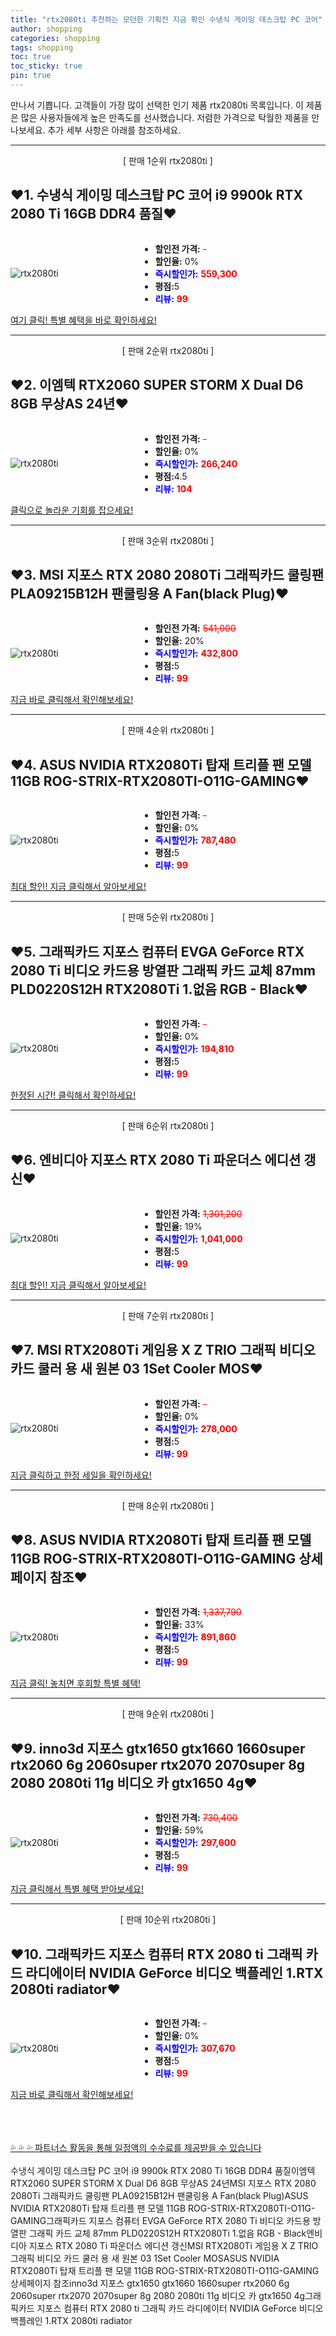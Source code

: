 ```yaml
---
title: "rtx2080ti 추천하는 모던한 기획전 지금 확인 수냉식 게이밍 데스크탑 PC 코어"
author: shopping
categories: shopping
tags: shopping
toc: true
toc_sticky: true
pin: true
---
```

만나서 기쁩니다. 고객들이 가장 많이 선택한 인기 제품 rtx2080ti 목록입니다. 이 제품은 많은 사용자들에게 높은 만족도를 선사했습니다. 저렴한 가격으로 탁월한 제품을 만나보세요. 추가 세부 사항은 아래를 참조하세요.

---
<p class="toplist" style="margin: 0 auto; display: block; width: fit-content;">[ 판매 1순위 rtx2080ti ]</p>

<h2><strong>❤️1. 수냉식 게이밍 데스크탑 PC 코어 i9 9900k RTX 2080 Ti 16GB DDR4 품질❤️</strong></h2>

<div style="display: flex; align-items: center;">
    <div style="flex: 0.4;">
        <img src="https://thumbnail6.coupangcdn.com/thumbnails/remote/230x230ex/image/vendor_inventory/ad8c/a31e3c777fbe63f77b0527dc220a42375d32084e31c40814ad1aa5928e46.jpg" alt="rtx2080ti" style="max-width: 100%;">
    </div>
    <div style="flex: 0.6; margin-left: 10px;">
        <ul>
            <li><strong>할인전 가격:</strong> <del style="color: red;">-</del></li>
            <li><strong>할인율:</strong> 0%</li>
            <li><span style='color:blue'><strong>즉시할인가:</strong></span> <span style='color:red'><strong>559,300</strong></span></li>
            <li><strong>평점:</strong>5</li>
            <li><span style='color:blue'><strong>리뷰:</strong></span> <span style='color:red'><strong>99</strong></span></li>
        </ul>
    </div>
</div>
<div class="center">
    <a href="https://William4Davisa.github.io?lptag=AF9450613&subid=githubio&pageKey=8207861340&traceid=V0-153&itemId=23548612349&vendorItemId=90574684036" class="myButton">
        여기 클릭! 특별 혜택을 바로 확인하세요!
    </a>
</div>


---
<p class="toplist" style="margin: 0 auto; display: block; width: fit-content;">[ 판매 2순위 rtx2080ti ]</p>

<h2><strong>❤️2. 이엠텍 RTX2060 SUPER STORM X Dual D6 8GB 무상AS 24년❤️</strong></h2>

<div style="display: flex; align-items: center;">
    <div style="flex: 0.4;">
        <img src="https://thumbnail7.coupangcdn.com/thumbnails/remote/230x230ex/image/vendor_inventory/844e/60ea342d73d822626d551194096792b4f8c67f48ada98cfa22ebf32d7b08.jpg" alt="rtx2080ti" style="max-width: 100%;">
    </div>
    <div style="flex: 0.6; margin-left: 10px;">
        <ul>
            <li><strong>할인전 가격:</strong> <del style="color: red;">-</del></li>
            <li><strong>할인율:</strong> 0%</li>
            <li><span style='color:blue'><strong>즉시할인가:</strong></span> <span style='color:red'><strong>266,240</strong></span></li>
            <li><strong>평점:</strong>4.5</li>
            <li><span style='color:blue'><strong>리뷰:</strong></span> <span style='color:red'><strong>104</strong></span></li>
        </ul>
    </div>
</div>
<div class="center">
    <a href="https://William4Davisa.github.io?lptag=AF9450613&subid=githubio&pageKey=6806640734&traceid=V0-153&itemId=16089818908&vendorItemId=83369485831" class="myButton">
        클릭으로 놀라운 기회를 잡으세요!
    </a>
</div>


---
<p class="toplist" style="margin: 0 auto; display: block; width: fit-content;">[ 판매 3순위 rtx2080ti ]</p>

<h2><strong>❤️3. MSI 지포스 RTX 2080 2080Ti 그래픽카드 쿨링팬 PLA09215B12H 팬쿨링용 A Fan(black Plug)❤️</strong></h2>

<div style="display: flex; align-items: center;">
    <div style="flex: 0.4;">
        <img src="https://thumbnail8.coupangcdn.com/thumbnails/remote/230x230ex/image/vendor_inventory/84cb/915d78bd96279649740f66ed93bbe2ba71a46c09638030631e1d2a921040.jpg" alt="rtx2080ti" style="max-width: 100%;">
    </div>
    <div style="flex: 0.6; margin-left: 10px;">
        <ul>
            <li><strong>할인전 가격:</strong> <del style="color: red;">541,000</del></li>
            <li><strong>할인율:</strong> 20%</li>
            <li><span style='color:blue'><strong>즉시할인가:</strong></span> <span style='color:red'><strong>432,800</strong></span></li>
            <li><strong>평점:</strong>5</li>
            <li><span style='color:blue'><strong>리뷰:</strong></span> <span style='color:red'><strong>99</strong></span></li>
        </ul>
    </div>
</div>
<div class="center">
    <a href="https://William4Davisa.github.io?lptag=AF9450613&subid=githubio&pageKey=7908635333&traceid=V0-153&itemId=21695188799&vendorItemId=88795991656" class="myButton">
        지금 바로 클릭해서 확인해보세요!
    </a>
</div>


---
<p class="toplist" style="margin: 0 auto; display: block; width: fit-content;">[ 판매 4순위 rtx2080ti ]</p>

<h2><strong>❤️4. ASUS NVIDIA RTX2080Ti 탑재 트리플 팬 모델 11GB ROG-STRIX-RTX2080TI-O11G-GAMING❤️</strong></h2>

<div style="display: flex; align-items: center;">
    <div style="flex: 0.4;">
        <img src="https://thumbnail10.coupangcdn.com/thumbnails/remote/230x230ex/image/vendor_inventory/b544/146bdc97d0075c795f3138428ea7d4499b3e2fd7c3af11d51a6bc1b156d0.jpg" alt="rtx2080ti" style="max-width: 100%;">
    </div>
    <div style="flex: 0.6; margin-left: 10px;">
        <ul>
            <li><strong>할인전 가격:</strong> <del style="color: red;">-</del></li>
            <li><strong>할인율:</strong> 0%</li>
            <li><span style='color:blue'><strong>즉시할인가:</strong></span> <span style='color:red'><strong>787,480</strong></span></li>
            <li><strong>평점:</strong>5</li>
            <li><span style='color:blue'><strong>리뷰:</strong></span> <span style='color:red'><strong>99</strong></span></li>
        </ul>
    </div>
</div>
<div class="center">
    <a href="https://William4Davisa.github.io?lptag=AF9450613&subid=githubio&pageKey=8146793550&traceid=V0-153&itemId=23168131737&vendorItemId=90204060412" class="myButton">
        최대 할인! 지금 클릭해서 알아보세요!
    </a>
</div>


---
<p class="toplist" style="margin: 0 auto; display: block; width: fit-content;">[ 판매 5순위 rtx2080ti ]</p>

<h2><strong>❤️5. 그래픽카드 지포스 컴퓨터 EVGA GeForce RTX 2080 Ti 비디오 카드용 방열판 그래픽 카드 교체 87mm PLD0220S12H RTX2080Ti 1.없음 RGB - Black❤️</strong></h2>

<div style="display: flex; align-items: center;">
    <div style="flex: 0.4;">
        <img src="https://thumbnail7.coupangcdn.com/thumbnails/remote/230x230ex/image/vendor_inventory/acab/a08e34ba906b7ab20f618c6a5cbd08857215e5706d72cf11b600c74dfe35.jpg" alt="rtx2080ti" style="max-width: 100%;">
    </div>
    <div style="flex: 0.6; margin-left: 10px;">
        <ul>
            <li><strong>할인전 가격:</strong> <del style="color: red;">-</del></li>
            <li><strong>할인율:</strong> 0%</li>
            <li><span style='color:blue'><strong>즉시할인가:</strong></span> <span style='color:red'><strong>194,810</strong></span></li>
            <li><strong>평점:</strong>5</li>
            <li><span style='color:blue'><strong>리뷰:</strong></span> <span style='color:red'><strong>99</strong></span></li>
        </ul>
    </div>
</div>
<div class="center">
    <a href="https://William4Davisa.github.io?lptag=AF9450613&subid=githubio&pageKey=7455050076&traceid=V0-153&itemId=19417926078&vendorItemId=86529521364" class="myButton">
        한정된 시간! 클릭해서 확인하세요!
    </a>
</div>


---
<p class="toplist" style="margin: 0 auto; display: block; width: fit-content;">[ 판매 6순위 rtx2080ti ]</p>

<h2><strong>❤️6. 엔비디아 지포스 RTX 2080 Ti 파운더스 에디션 갱신❤️</strong></h2>

<div style="display: flex; align-items: center;">
    <div style="flex: 0.4;">
        <img src="https://thumbnail6.coupangcdn.com/thumbnails/remote/230x230ex/image/vendor_inventory/a3d3/464f49cbb795fa32360306482be14ad082126d40f3f0564729ab8facfe7c.jpg" alt="rtx2080ti" style="max-width: 100%;">
    </div>
    <div style="flex: 0.6; margin-left: 10px;">
        <ul>
            <li><strong>할인전 가격:</strong> <del style="color: red;">1,301,200</del></li>
            <li><strong>할인율:</strong> 19%</li>
            <li><span style='color:blue'><strong>즉시할인가:</strong></span> <span style='color:red'><strong>1,041,000</strong></span></li>
            <li><strong>평점:</strong>5</li>
            <li><span style='color:blue'><strong>리뷰:</strong></span> <span style='color:red'><strong>99</strong></span></li>
        </ul>
    </div>
</div>
<div class="center">
    <a href="https://William4Davisa.github.io?lptag=AF9450613&subid=githubio&pageKey=6599335508&traceid=V0-153&itemId=14922523973&vendorItemId=90778792018" class="myButton">
        최대 할인! 지금 클릭해서 알아보세요!
    </a>
</div>


---
<p class="toplist" style="margin: 0 auto; display: block; width: fit-content;">[ 판매 7순위 rtx2080ti ]</p>

<h2><strong>❤️7. MSI RTX2080Ti 게임용 X Z TRIO 그래픽 비디오 카드 쿨러 용 새 원본 03 1Set Cooler MOS❤️</strong></h2>

<div style="display: flex; align-items: center;">
    <div style="flex: 0.4;">
        <img src="https://thumbnail10.coupangcdn.com/thumbnails/remote/230x230ex/image/vendor_inventory/396f/c0111c1a1554486cb00dfb8241451bf23b7a62a4f2ac75c2f2e050acf3cb.jpg" alt="rtx2080ti" style="max-width: 100%;">
    </div>
    <div style="flex: 0.6; margin-left: 10px;">
        <ul>
            <li><strong>할인전 가격:</strong> <del style="color: red;">-</del></li>
            <li><strong>할인율:</strong> 0%</li>
            <li><span style='color:blue'><strong>즉시할인가:</strong></span> <span style='color:red'><strong>278,000</strong></span></li>
            <li><strong>평점:</strong>5</li>
            <li><span style='color:blue'><strong>리뷰:</strong></span> <span style='color:red'><strong>99</strong></span></li>
        </ul>
    </div>
</div>
<div class="center">
    <a href="https://William4Davisa.github.io?lptag=AF9450613&subid=githubio&pageKey=7143316613&traceid=V0-153&itemId=17943107608&vendorItemId=85207042116" class="myButton">
        지금 클릭하고 한정 세일을 확인하세요!
    </a>
</div>


---
<p class="toplist" style="margin: 0 auto; display: block; width: fit-content;">[ 판매 8순위 rtx2080ti ]</p>

<h2><strong>❤️8. ASUS NVIDIA RTX2080Ti 탑재 트리플 팬 모델 11GB ROG-STRIX-RTX2080TI-O11G-GAMING 상세페이지 참조❤️</strong></h2>

<div style="display: flex; align-items: center;">
    <div style="flex: 0.4;">
        <img src="https://thumbnail10.coupangcdn.com/thumbnails/remote/230x230ex/image/vendor_inventory/d3e0/5cf0d1a292aae54e0a2dd9f7fb131624438f242ef3c69a69a084c66abbf9.jpg" alt="rtx2080ti" style="max-width: 100%;">
    </div>
    <div style="flex: 0.6; margin-left: 10px;">
        <ul>
            <li><strong>할인전 가격:</strong> <del style="color: red;">1,337,790</del></li>
            <li><strong>할인율:</strong> 33%</li>
            <li><span style='color:blue'><strong>즉시할인가:</strong></span> <span style='color:red'><strong>891,860</strong></span></li>
            <li><strong>평점:</strong>5</li>
            <li><span style='color:blue'><strong>리뷰:</strong></span> <span style='color:red'><strong>99</strong></span></li>
        </ul>
    </div>
</div>
<div class="center">
    <a href="https://William4Davisa.github.io?lptag=AF9450613&subid=githubio&pageKey=8135636336&traceid=V0-153&itemId=23109853024&vendorItemId=90482122998" class="myButton">
        지금 클릭! 놓치면 후회할 특별 혜택!
    </a>
</div>


---
<p class="toplist" style="margin: 0 auto; display: block; width: fit-content;">[ 판매 9순위 rtx2080ti ]</p>

<h2><strong>❤️9. inno3d 지포스 gtx1650 gtx1660 1660super rtx2060 6g 2060super rtx2070 2070super 8g 2080 2080ti 11g 비디오 카 gtx1650 4g❤️</strong></h2>

<div style="display: flex; align-items: center;">
    <div style="flex: 0.4;">
        <img src="https://thumbnail10.coupangcdn.com/thumbnails/remote/230x230ex/image/vendor_inventory/232c/0f05bc53b0100afbcc08ce3a5d81f40a97fdd1eae90cd45382806f30e63e.jpeg" alt="rtx2080ti" style="max-width: 100%;">
    </div>
    <div style="flex: 0.6; margin-left: 10px;">
        <ul>
            <li><strong>할인전 가격:</strong> <del style="color: red;">730,400</del></li>
            <li><strong>할인율:</strong> 59%</li>
            <li><span style='color:blue'><strong>즉시할인가:</strong></span> <span style='color:red'><strong>297,600</strong></span></li>
            <li><strong>평점:</strong>5</li>
            <li><span style='color:blue'><strong>리뷰:</strong></span> <span style='color:red'><strong>99</strong></span></li>
        </ul>
    </div>
</div>
<div class="center">
    <a href="https://William4Davisa.github.io?lptag=AF9450613&subid=githubio&pageKey=6845871975&traceid=V0-153&itemId=16292487785&vendorItemId=83484904152" class="myButton">
        지금 클릭해서 특별 혜택 받아보세요!
    </a>
</div>


---
<p class="toplist" style="margin: 0 auto; display: block; width: fit-content;">[ 판매 10순위 rtx2080ti ]</p>

<h2><strong>❤️10. 그래픽카드 지포스 컴퓨터 RTX 2080 ti 그래픽 카드 라디에이터 NVIDIA GeForce 비디오 백플레인 1.RTX 2080ti radiator❤️</strong></h2>

<div style="display: flex; align-items: center;">
    <div style="flex: 0.4;">
        <img src="https://thumbnail9.coupangcdn.com/thumbnails/remote/230x230ex/image/vendor_inventory/e47a/ae50b63f9bc7ee3a24d4b9ffbf99b49dbe133af9868258bd014a80d8b643.jpg" alt="rtx2080ti" style="max-width: 100%;">
    </div>
    <div style="flex: 0.6; margin-left: 10px;">
        <ul>
            <li><strong>할인전 가격:</strong> <del style="color: red;">-</del></li>
            <li><strong>할인율:</strong> 0%</li>
            <li><span style='color:blue'><strong>즉시할인가:</strong></span> <span style='color:red'><strong>307,670</strong></span></li>
            <li><strong>평점:</strong>5</li>
            <li><span style='color:blue'><strong>리뷰:</strong></span> <span style='color:red'><strong>99</strong></span></li>
        </ul>
    </div>
</div>
<div class="center">
    <a href="https://William4Davisa.github.io?lptag=AF9450613&subid=githubio&pageKey=7455045718&traceid=V0-153&itemId=19417896231&vendorItemId=86529492016" class="myButton">
        지금 바로 클릭해서 확인해보세요!
    </a>
</div>

<br><br><br>[💦 💦 💦 파트너스 활동을 통해 일정액의 수수료를 제공받을 수 있습니다](https://link.coupang.com/a/bcpT2c)<br><br>수냉식 게이밍 데스크탑 PC 코어 i9 9900k RTX 2080 Ti 16GB DDR4 품질이엠텍 RTX2060 SUPER STORM X Dual D6 8GB 무상AS 24년MSI 지포스 RTX 2080 2080Ti 그래픽카드 쿨링팬 PLA09215B12H 팬쿨링용 A Fan(black Plug)ASUS NVIDIA RTX2080Ti 탑재 트리플 팬 모델 11GB ROG-STRIX-RTX2080TI-O11G-GAMING그래픽카드 지포스 컴퓨터 EVGA GeForce RTX 2080 Ti 비디오 카드용 방열판 그래픽 카드 교체 87mm PLD0220S12H RTX2080Ti 1.없음 RGB - Black엔비디아 지포스 RTX 2080 Ti 파운더스 에디션 갱신MSI RTX2080Ti 게임용 X Z TRIO 그래픽 비디오 카드 쿨러 용 새 원본 03 1Set Cooler MOSASUS NVIDIA RTX2080Ti 탑재 트리플 팬 모델 11GB ROG-STRIX-RTX2080TI-O11G-GAMING 상세페이지 참조inno3d 지포스 gtx1650 gtx1660 1660super rtx2060 6g 2060super rtx2070 2070super 8g 2080 2080ti 11g 비디오 카 gtx1650 4g그래픽카드 지포스 컴퓨터 RTX 2080 ti 그래픽 카드 라디에이터 NVIDIA GeForce 비디오 백플레인 1.RTX 2080ti radiator